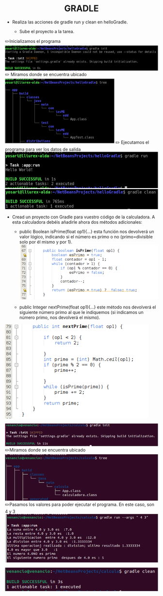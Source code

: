 <center><h1>GRADLE</h1></center>

* Realiza las acciones de gradle run y clean en helloGradle.
    
    - Sube el proyecto a la tarea.

:pencil2:Inicializamos el programa
    ![alt text](Hinit.png)
   :pencil2: Miramos donde se encuentra ubicado
    ![alt text](Htree.png)
   :pencil2: Ejecutamos el programa para ver los datos de salida
    ![alt text](hellograRun.png)
    ![alt text](hellograClean.png)

* Cread un proyecto con Gradle para vuestro código de la calculadora. A esta calculadora debéis añadirle ahora dos métodos adicionales:

   - public Boolean isPrime(float op1){...} 
   esta función nos devolverá un valor lógico, indicando si el número es primo o no (primo=divisible solo por él mismo y por 1).
![alt text](isPrime.png)

   - public Integer nextPrime(float op1){...}
    este método nos devolverá el siguiente número primo al que le indiquemos (si indicamos un número primo, nos devolverá el mismo).


![alt text](nexPrime.png)

![alt text](initCalcu.png)
 :pencil2:Miramos donde se encuentra ubicado
![alt text](treeCalcu.png)
:pencil2:Pasamos los valores para poder ejecutar el programa. En este caso, son 4 y 3
![alt text](resulCalcu.png)

![alt text](cleanCalcu.png)